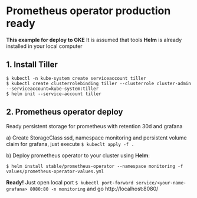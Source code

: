 # Prometheus operator production ready

**This example for deploy to GKE**
It is assumed that tools **Helm** is already installed in your local computer

## 1. Install Tiller
```
$ kubectl -n kube-system create serviceaccount tiller
$ kubectl create clusterrolebinding tiller --clusterrole cluster-admin --serviceaccount=kube-system:tiller
$ helm init --service-account tiller
```
## 2. Prometheus operator deploy
Ready persistent storage for prometheus with retention 30d and grafana

a) Create StorageClass ssd, namespace monitoring and persistent volume claim for grafana, just execute ```$ kubeclt apply -f .```

b) Deploy prometheus operator to your cluster using **Helm**:
    
    $ helm install stable/prometheus-operator --namespace monitoring -f values/prometheus-operator-values.yml
    
**Ready!** Just open local port ```$ kubectl port-forward service/<your-name-grafana> 8080:80 -n monitoring``` and go http://localhost:8080/

